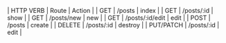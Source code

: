 | HTTP VERB | Route | Action |
| GET | /posts | index |
| GET | /posts/:id | show |
| GET | /posts/new | new |
| GET | /posts/:id/edit | edit |
| POST | /posts | create |
| DELETE | /posts/:id | destroy |
| PUT/PATCH | /posts/:id | edit |

